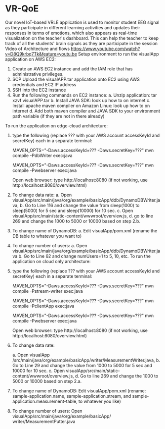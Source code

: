 # VR-QoE
Our novel IoT-based VRLE application is used to monitor student EEG signal as they participate in different learning activities and updates their responses in terms of emotions, which also appears as real-time visualization on the teacher's dashboard. This can help the teacher to keep track of all the students' brain signals as they are participate in the session
Video of Architecture and flows https://www.youtube.com/watch?v=D8Q9krbq7Tk&feature=youtu.be
Setup environment to run the visualApp application on AWS EC2:
1.	Create an AWS EC2 instance and add the IAM role that has administrative privileges.
2.	SCP Upload the visualAPP.tar application onto EC2 using AWS credentials and EC2 IP address
3.	SSH into the EC2 instance
4.	Run the following commands on EC2 instance: 
	a. Unzip application: tar xzvf visualAPP.tar
	b. Install JAVA SDK: look up how to on internet
	c. Install apache maven compiler on Amazon Linux: look up how to on internet
	d. Add both maven compiler and JAVA SDK to your environment path variable (if they are not in there already)
  
  To run the application on edge-cloud architecture:

1.	type the following (replace ??? with your AWS account accessKeyId and secretKey) each in a separate terminal:

	MAVEN_OPTS="-Daws.accessKeyId=??? -Daws.secretKey=???" mvn compile -PdbWriter exec:java

	MAVEN_OPTS="-Daws.accessKeyId=??? -Daws.secretKey=???" mvn compile -Pwebserver exec:java

	Open web browser: type http://localhost:8080 (if not working, use http://localhost:8080/overview.html)

2.	To change data rate:
	a. Open visualApp/src/main/java/org/example/basicApp/ddb/DynamoDBWriter.java, 
	b. Go to Line 116 and change the value from sleep(1000) to sleep(5000) for 5 sec and sleep(10000) for 10 sec.
	c. Open visualApp/src/main/static-content/wwwroot/overview.js, 
	d. go to line 269 and change the 1000 to 5000 or 10000 based on step 2.b.

3.	To change name of DynamoDB:
	a. Edit visualApp/pom.xml (rename the DB table to whatever you want to)

4.	To change number of users:
	a. Open visualApp/src/main/java/org/example/basicApp/ddb/DynamoDBWriter.java
	b. Go to Line 62 and change numUsers=1 to 5, 10, etc.
 To run the application on cloud only architecture:

1.	type the following (replace ??? with your AWS account accessKeyId and secretKey) each in a separate terminal:

	MAVEN_OPTS="-Daws.accessKeyId=??? -Daws.secretKey=???" mvn compile -Pstream-writer exec:java

	MAVEN_OPTS="-Daws.accessKeyId=??? -Daws.secretKey=???" mvn compile -PclientApp exec:java

	MAVEN_OPTS="-Daws.accessKeyId=??? -Daws.secretKey=???" mvn compile -Pwebserver exec:java

	Open web browser: type http://localhost:8080 (if not working, use http://localhost:8080/overview.html)

2.	To change data rate:

	a. Open visualApp /src/main/java/org/example/basicApp/writer/MeasurementWriter.java, 
	b. Go to Line 29 and change the value from 1000 to 5000 for 5 sec and 10000 for 10 sec.
	c. Open visualApp/src/main/static-content/wwwroot/overview.js, 
	d. Go to line 269 and change the 1000 to 5000 or 10000 based on step 2.a.

3.	To change name of DynamoDB: Edit visualApp/pom.xml (rename: sample-application.name, sample-application.stream, and sample-application.measurement-table, to whatever you like)

4.	To change number of users: Open visualApp/src/main/java/org/example/basicApp/ writer/MeasurementPutter.java
